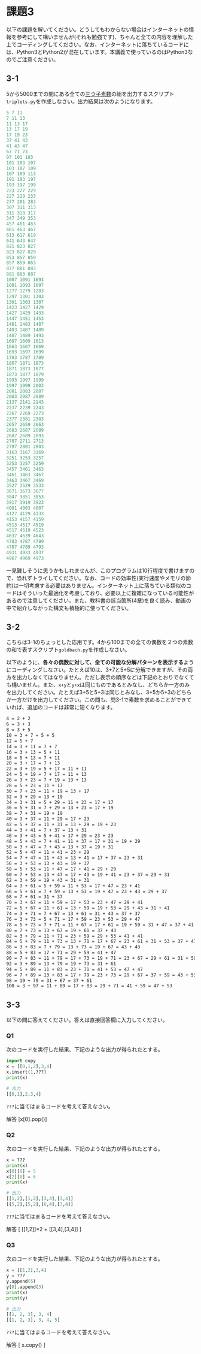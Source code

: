 # 課題3

以下の課題を解いてください。どうしてもわからない場合はインターネットの情報を参考にして構いませんが(それも勉強です)、ちゃんと全ての内容を理解した上でコーディングしてください。なお、インターネットに落ちているコードには、Python3とPython2が混在しています。本講義で使っているのはPython3なのでご注意ください。

## 3-1

5から5000までの間にある全ての[三つ子素数](https://ja.wikipedia.org/wiki/%E4%B8%89%E3%81%A4%E5%AD%90%E7%B4%A0%E6%95%B0)の組を出力するスクリプト`triplets.py`を作成しなさい。出力結果は次のようになります。

```python
5 7 11
7 11 13
11 13 17
13 17 19
17 19 23
37 41 43
41 43 47
67 71 73
97 101 103
101 103 107
103 107 109
107 109 113
191 193 197
193 197 199
223 227 229
227 229 233
277 281 283
307 311 313
311 313 317
347 349 353
457 461 463
461 463 467
613 617 619
641 643 647
821 823 827
823 827 829
853 857 859
857 859 863
877 881 883
881 883 887
1087 1091 1093
1091 1093 1097
1277 1279 1283
1297 1301 1303
1301 1303 1307
1423 1427 1429
1427 1429 1433
1447 1451 1453
1481 1483 1487
1483 1487 1489
1487 1489 1493
1607 1609 1613
1663 1667 1669
1693 1697 1699
1783 1787 1789
1867 1871 1873
1871 1873 1877
1873 1877 1879
1993 1997 1999
1997 1999 2003
2081 2083 2087
2083 2087 2089
2137 2141 2143
2237 2239 2243
2267 2269 2273
2377 2381 2383
2657 2659 2663
2683 2687 2689
2687 2689 2693
2707 2711 2713
2797 2801 2803
3163 3167 3169
3251 3253 3257
3253 3257 3259
3457 3461 3463
3461 3463 3467
3463 3467 3469
3527 3529 3533
3671 3673 3677
3847 3851 3853
3917 3919 3923
4001 4003 4007
4127 4129 4133
4153 4157 4159
4513 4517 4519
4517 4519 4523
4637 4639 4643
4783 4787 4789
4787 4789 4793
4931 4933 4937
4967 4969 4973
```

一見難しそうに思うかもしれませんが、このプログラムは10行程度で書けますので、恐れずトライしてください。なお、コードの効率性(実行速度やメモリの節約)は一切考慮する必要はありません。インターネット上に落ちている類似のコードはそういった最適化を考慮しており、必要以上に複雑になっている可能性があるので注意してください。また、教科書の該当箇所(4章)を良く読み、動画の中で紹介しなかった構文も積極的に使ってください。

## 3-2

こちらは3-1のちょっとした応用です。4から100までの全ての偶数を２つの素数の和で表すスクリプト`goldbach.py`を作成しなさい。

以下のように、**各々の偶数に対して、全ての可能な分解パターンを表示する**ようにコーディングしなさい。たとえば10は、3+7と5+5に分解できますが、その両方を出力しなくてはなりません。ただし表示の順序などは下記のとおりでなくても構いません。また、`x+y`と`y+x`は同じものであるとみなし、どちらか一方のみを出力してください。たとえば3+5と5+3は同じとみなし、3+5か5+3のどちらか一方だけを出力してください。この問も、問3-1で素数を求めることができていれば、追加のコードは非常に短くなります。

```bash
4 = 2 + 2
6 = 3 + 3
8 = 3 + 5
10 = 3 + 7 = 5 + 5
12 = 5 + 7
14 = 3 + 11 = 7 + 7
16 = 3 + 13 = 5 + 11
18 = 5 + 13 = 7 + 11
20 = 3 + 17 = 7 + 13
22 = 3 + 19 = 5 + 17 = 11 + 11
24 = 5 + 19 = 7 + 17 = 11 + 13
26 = 3 + 23 = 7 + 19 = 13 + 13
28 = 5 + 23 = 11 + 17
30 = 7 + 23 = 11 + 19 = 13 + 17
32 = 3 + 29 = 13 + 19
34 = 3 + 31 = 5 + 29 = 11 + 23 = 17 + 17
36 = 5 + 31 = 7 + 29 = 13 + 23 = 17 + 19
38 = 7 + 31 = 19 + 19
40 = 3 + 37 = 11 + 29 = 17 + 23
42 = 5 + 37 = 11 + 31 = 13 + 29 = 19 + 23
44 = 3 + 41 = 7 + 37 = 13 + 31
46 = 3 + 43 = 5 + 41 = 17 + 29 = 23 + 23
48 = 5 + 43 = 7 + 41 = 11 + 37 = 17 + 31 = 19 + 29
50 = 3 + 47 = 7 + 43 = 13 + 37 = 19 + 31
52 = 5 + 47 = 11 + 41 = 23 + 29
54 = 7 + 47 = 11 + 43 = 13 + 41 = 17 + 37 = 23 + 31
56 = 3 + 53 = 13 + 43 = 19 + 37
58 = 5 + 53 = 11 + 47 = 17 + 41 = 29 + 29
60 = 7 + 53 = 13 + 47 = 17 + 43 = 19 + 41 = 23 + 37 = 29 + 31
62 = 3 + 59 = 19 + 43 = 31 + 31
64 = 3 + 61 = 5 + 59 = 11 + 53 = 17 + 47 = 23 + 41
66 = 5 + 61 = 7 + 59 = 13 + 53 = 19 + 47 = 23 + 43 = 29 + 37
68 = 7 + 61 = 31 + 37
70 = 3 + 67 = 11 + 59 = 17 + 53 = 23 + 47 = 29 + 41
72 = 5 + 67 = 11 + 61 = 13 + 59 = 19 + 53 = 29 + 43 = 31 + 41
74 = 3 + 71 = 7 + 67 = 13 + 61 = 31 + 43 = 37 + 37
76 = 3 + 73 = 5 + 71 = 17 + 59 = 23 + 53 = 29 + 47
78 = 5 + 73 = 7 + 71 = 11 + 67 = 17 + 61 = 19 + 59 = 31 + 47 = 37 + 41
80 = 7 + 73 = 13 + 67 = 19 + 61 = 37 + 43
82 = 3 + 79 = 11 + 71 = 23 + 59 = 29 + 53 = 41 + 41
84 = 5 + 79 = 11 + 73 = 13 + 71 = 17 + 67 = 23 + 61 = 31 + 53 = 37 + 47 = 41 + 43
86 = 3 + 83 = 7 + 79 = 13 + 73 = 19 + 67 = 43 + 43
88 = 5 + 83 = 17 + 71 = 29 + 59 = 41 + 47
90 = 7 + 83 = 11 + 79 = 17 + 73 = 19 + 71 = 23 + 67 = 29 + 61 = 31 + 59 = 37 + 53 = 43 + 47
92 = 3 + 89 = 13 + 79 = 19 + 73 = 31 + 61
94 = 5 + 89 = 11 + 83 = 23 + 71 = 41 + 53 = 47 + 47
96 = 7 + 89 = 13 + 83 = 17 + 79 = 23 + 73 = 29 + 67 = 37 + 59 = 43 + 53
98 = 19 + 79 = 31 + 67 = 37 + 61
100 = 3 + 97 = 11 + 89 = 17 + 83 = 29 + 71 = 41 + 59 = 47 + 53
```

## 3-3

以下の問に答えてください。答えは直接回答欄に入力してください。

### Q1

次のコードを実行した結果、下記のような出力が得られたとする。

```python
import copy
x = [[0,1,2],3,4]
x.insert(1,???)
print(x)
```

```python
# 出力
[[0,1],2,3,4]
```

`???`に当てはまるコードを考えて答えなさい。

解答 [x[0].pop()]

### Q2

次のコードを実行した結果、下記のような出力が得られたとする。

```python
x = ???
print(x)
x[0][0] = 5
x[2][0] = 6
print(x)
```

```python
# 出力
[[1,2],[1,2],[3,4],[3,4]]
[[5,2],[5,2],[6,4],[3,4]]
```

`???`に当てはまるコードを考えて答えなさい。

解答 [ [[1,2]]*2 + [[3,4],[3,4]] ]

### Q3

次のコードを実行した結果、下記のような出力が得られたとする。

```python
x = [[1,2],3,4]
y = ???
y.append(5)
y[0].append(3)
print(x)
print(y)
```

```python
# 出力
[[1, 2, 3], 3, 4]
[[1, 2, 3], 3, 4, 5]
```

`???`に当てはまるコードを考えて答えなさい。

解答 [ x.copy() ]
